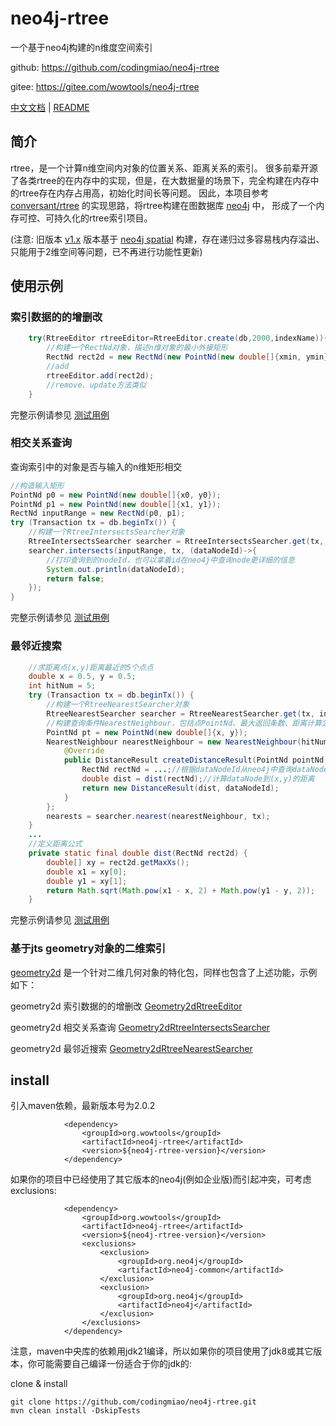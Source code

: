# neo4j-rtree

一个基于neo4j构建的n维度空间索引

github: https://github.com/codingmiao/neo4j-rtree

gitee: https://gitee.com/wowtools/neo4j-rtree


[中文文档](README.md) | [README](README_en.md)

## 简介

rtree，是一个计算n维空间内对象的位置关系、距离关系的索引。 很多前辈开源了各类rtree的在内存中的实现，但是，在大数据量的场景下，完全构建在内存中的rtree存在内存占用高，初始化时间长等问题。
因此，本项目参考[conversant/rtree](https://github.com/conversant/rtree) 的实现思路，将rtree构建在图数据库 [neo4j](https://github.com/neo4j/neo4j)
中， 形成了一个内存可控、可持久化的rtree索引项目。

(注意: 旧版本 [v1.x](https://github.com/codingmiao/neo4j-rtree/tree/v1.x)
版本基于 [neo4j spatial](https://github.com/neo4j-contrib/spatial) 构建，存在递归过多容易栈内存溢出、只能用于2维空间等问题，已不再进行功能性更新)

## 使用示例

### 索引数据的的增删改

~~~java
    try(RtreeEditor rtreeEditor=RtreeEditor.create(db,2000,indexName)){
        //构建一个RectNd对象，描述n维对象的最小外接矩形
        RectNd rect2d = new RectNd(new PointNd(new double[]{xmin, ymin}), new PointNd(new double[]{xmax, ymax}));
        //add
        rtreeEditor.add(rect2d);
        //remove、update方法类似
    }
~~~

完整示例请参见 [测试用例](https://github.com/codingmiao/neo4j-rtree/blob/v2.x/src/test/java/org/wowtools/neo4j/rtree/RtreeEditorTest.java)


### 相交关系查询
查询索引中的对象是否与输入的n维矩形相交
~~~java
//构造输入矩形
PointNd p0 = new PointNd(new double[]{x0, y0});
PointNd p1 = new PointNd(new double[]{x1, y1});
RectNd inputRange = new RectNd(p0, p1);
try (Transaction tx = db.beginTx()) {
    //构建一个RtreeIntersectsSearcher对象
    RtreeIntersectsSearcher searcher = RtreeIntersectsSearcher.get(tx, indexName);
    searcher.intersects(inputRange, tx, (dataNodeId)->{
        //打印查询到的nodeId，也可以拿着id在neo4j中查询node更详细的信息
        System.out.println(dataNodeId);
        return false;
    });
}
~~~
完整示例请参见 [测试用例](https://github.com/codingmiao/neo4j-rtree/blob/v2.x/src/test/java/org/wowtools/neo4j/rtree/RtreeEditorTest.java)



### 最邻近搜索

~~~java
    //求距离点(x,y)距离最近的5个点点
    double x = 0.5, y = 0.5;
    int hitNum = 5;
    try (Transaction tx = db.beginTx()) {
        //构建一个RtreeNearestSearcher对象
        RtreeNearestSearcher searcher = RtreeNearestSearcher.get(tx, indexName);
        //构建查询条件NearestNeighbour，包括点PointNd、最大返回条数、距离计算公式
        PointNd pt = new PointNd(new double[]{x, y});
        NearestNeighbour nearestNeighbour = new NearestNeighbour(hitNum, pt) {
            @Override
            public DistanceResult createDistanceResult(PointNd pointNd, long dataNodeId) {
                RectNd rectNd = ...;//根据dataNodeId从neo4j中查询dataNode的
                double dist = dist(rectNd);//计算dataNode到(x,y)的距离
                return new DistanceResult(dist, dataNodeId);
            }
        };
        nearests = searcher.nearest(nearestNeighbour, tx);
    }
    ...
    //定义距离公式
    private static final double dist(RectNd rect2d) {
        double[] xy = rect2d.getMaxXs();
        double x1 = xy[0];
        double y1 = xy[1];
        return Math.sqrt(Math.pow(x1 - x, 2) + Math.pow(y1 - y, 2));
    }

~~~
完整示例请参见 [测试用例](https://github.com/codingmiao/neo4j-rtree/blob/v2.x/src/test/java/org/wowtools/neo4j/rtree/RtreeNearestSearcherTest.java)


### 基于jts geometry对象的二维索引
[geometry2d](https://github.com/codingmiao/neo4j-rtree/tree/v2.x/src/main/java/org/wowtools/neo4j/rtree/geometry2d) 是一个针对二维几何对象的特化包，同样也包含了上述功能，示例如下：

geometry2d 索引数据的的增删改 [Geometry2dRtreeEditor](https://github.com/codingmiao/neo4j-rtree/blob/v2.x/src/test/java/org/wowtools/neo4j/rtree/geometry2d/Geometry2dRtreeEditorTest.java)

geometry2d 相交关系查询 [Geometry2dRtreeIntersectsSearcher](https://github.com/codingmiao/neo4j-rtree/blob/v2.x/src/test/java/org/wowtools/neo4j/rtree/geometry2d/Geometry2dRtreeEditorTest.java)

geometry2d 最邻近搜索 [Geometry2dRtreeNearestSearcher](https://github.com/codingmiao/neo4j-rtree/blob/v2.x/src/test/java/org/wowtools/neo4j/rtree/geometry2d/Geometry2dRtreeNearestSearcherTest.java)

## install

引入maven依赖，最新版本号为2.0.2

```
            <dependency>
                <groupId>org.wowtools</groupId>
                <artifactId>neo4j-rtree</artifactId>
                <version>${neo4j-rtree-version}</version>
            </dependency>
```

如果你的项目中已经使用了其它版本的neo4j(例如企业版)而引起冲突，可考虑exclusions:

```
            <dependency>
                <groupId>org.wowtools</groupId>
                <artifactId>neo4j-rtree</artifactId>
                <version>${neo4j-rtree-version}</version>
                <exclusions>
                    <exclusion>
                        <groupId>org.neo4j</groupId>
                        <artifactId>neo4j-common</artifactId>
                    </exclusion>
                    <exclusion>
                        <groupId>org.neo4j</groupId>
                        <artifactId>neo4j</artifactId>
                    </exclusion>
                </exclusions>
            </dependency>
```

注意，maven中央库的依赖用jdk21编译，所以如果你的项目使用了jdk8或其它版本，你可能需要自己编译一份适合于你的jdk的:

clone & install

```
git clone https://github.com/codingmiao/neo4j-rtree.git
mvn clean install -DskipTests

```
